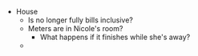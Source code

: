 - House
	- Is no longer fully bills inclusive?
	- Meters are in Nicole's room?
		- What happens if it finishes while she's away?
	-